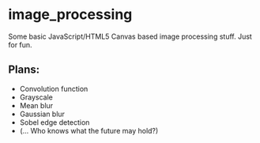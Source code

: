 # image_processing
Some basic JavaScript/HTML5 Canvas based image processing stuff. Just for fun.

## Plans:
* Convolution function
* Grayscale
* Mean blur
* Gaussian blur
* Sobel edge detection
* (... Who knows what the future may hold?)

